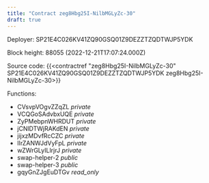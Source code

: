 ```yaml
---
title: "Contract zeg8Hbg25I-NilbMGLyZc-30"
draft: true
---
```

Deployer: SP21E4C026KV41ZQ90GSQ01Z9DEZZTZQDTWJP5YDK


 



Block height: 88055 (2022-12-21T17:07:24.000Z)

Source code: {{<contractref "zeg8Hbg25I-NilbMGLyZc-30" SP21E4C026KV41ZQ90GSQ01Z9DEZZTZQDTWJP5YDK zeg8Hbg25I-NilbMGLyZc-30>}}

Functions:

* CVsvpVOgvZZqZL _private_
* VCQGoSAdvbxUQE _private_
* ZyPMebpnWHRDUT _private_
* jCNlDTWjRAKdEN _private_
* jijxzMDvfRcCZC _private_
* lIrZANWJdVyFpL _private_
* wZWrGLyILlrjrJ _private_
* swap-helper-2 _public_
* swap-helper-3 _public_
* gqyGnZJgEuDTGv _read_only_
